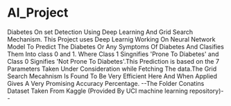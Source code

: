 # AI_Project

Diabetes On set Detection Using Deep Learning And Grid Search Mechanism.
This Project uses Deep Learnig Working On Neural Network Model To Predict The Diabetes Or Any Symptoms Of Diabetes And Clasifies Them Into class 0 and 1. Where Class 1 Singnifies 'Prone To Diabetes' and Class 0 Signifies 'Not Prone To Diabetes'.This Prediction is based on the 7 Parameters Taken Under Consideration while Fetching The data.The Grid Search Mecahnism Is Found To Be Very Efficient Here And When Applied Gives A Very Promising Accuracy Percentage.
--The Folder Conatins Dataset Taken From Kaggle (Provided By UCI machine learning repository)--
